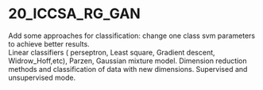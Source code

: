 # 20_ICCSA_RG_GAN
Add some approaches for classification:
change one class svm parameters to achieve better results.<br />
Linear classifiers ( perseptron, Least square, Gradient descent, Widrow_Hoff,etc), Parzen, Gaussian mixture model.
Dimension reduction methods and classification of data with new dimensions.
Supervised and unsupervised mode.

